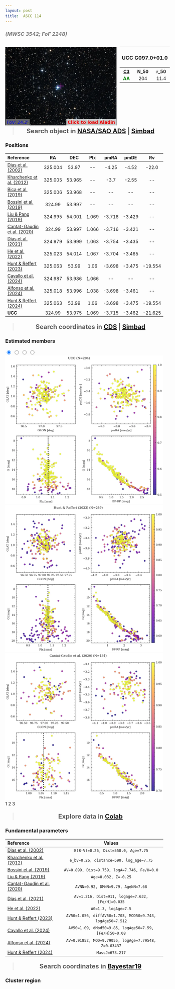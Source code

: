 ```yaml
---
layout: post
title:  ASCC 114
---
```

<h3><span style="color: #808080;"><i>(MWSC 3542; FoF 2248)</i></span></h3><div style="display: flex; justify-content: space-between; width:720px;height:250px">
<div style="text-align: center;">

<!-- Static image + data attributes for FOV and target -->
<img id="aladin_img"
     data-umami-event="aladin_load"
     src="https://raw.githubusercontent.com/ucc23/Q2P/main/plots/aladin/ascc114.webp"
     alt="Click to load Aladin Lite" 
     style="width:355px;height:250px; cursor: pointer;"
     data-fov="0.38" 
     data-target="324.99 53.975"/>
<!-- Div to contain Aladin Lite viewer -->
<div id="aladin-lite-div" style="width:355px;height:250px;display:none;"></div>
<!-- Aladin Lite script (will be loaded after the image is clicked) -->
<script src="{{ site.baseurl }}/scripts/aladin_load.js"></script>

</div>
<!-- Left block -->

<table style="width:355px;height:250px;">
  <!-- Row 1 (title) -->
  <tr>
    <td colspan="5"><h3>UCC G097.0+01.0</h3></td>
  </tr>
  <!-- Row 2 -->
  <tr>
    <th style="text-align: center;"><a href="https://ucc.ar/faq#what-is-the-c3-parameter" title="Combined class">C3</a></th>
    <th style="text-align: center;"><div title="Stars with membership probability >50%">N_50</div></th>
    <th style="text-align: center;"><div title="Radius that contains half the members [arcmin]">r_50</div></th>
  </tr>
  <!-- Row 3 -->
  <tr>
    <td style="text-align: center;"><span style="color: green; font-weight: bold;">A</span><span style="color: green; font-weight: bold;">A</span></td>
    <td style="text-align: center;">204</td>
    <td style="text-align: center;">11.4</td>
  </tr>
</table>
</div>

> <p style="text-align:center; font-weight: bold; font-size:20px">Search object in <a data-umami-event="nasa_search" href="https://ui.adsabs.harvard.edu/search/q=%20collection%3Aastronomy%20body%3A%22ASCC%20114%22&sort=date%20desc%2C%20bibcode%20desc&p_=0" target="_blank">NASA/SAO ADS</a> | <a data-umami-event="simbad_search" href="https://simbad.cds.unistra.fr/simbad/sim-id-refs?Ident=ascc114" target="_blank">Simbad</a></p>


### Positions

| Reference    | RA    | DEC   | Plx  | pmRA  | pmDE   |  Rv  |
| :---         | :---: | :---: | :---: | :---: | :---: | :---: |
|[Dias et al. (2002)](https://ui.adsabs.harvard.edu/abs/2002A%26A...389..871D) | 325.004 | 53.97 | -- | -4.25 | -4.52 | -22.0 |
|[Kharchenko et al. (2012)](https://ui.adsabs.harvard.edu/abs/2012A%26A...543A.156K) | 325.005 | 53.965 | -- | -3.7 | -2.55 | -- |
|[Bica et al. (2019)](https://ui.adsabs.harvard.edu/abs/2019AJ....157...12B) | 325.006 | 53.968 | -- | -- | -- | -- |
|[Bossini et al. (2019)](https://ui.adsabs.harvard.edu/abs/2019A%26A...623A.108B) | 324.99 | 53.997 | -- | -- | -- | -- |
|[Liu & Pang (2019)](https://ui.adsabs.harvard.edu/abs/2019ApJS..245...32L) | 324.995 | 54.001 | 1.069 | -3.718 | -3.429 | -- |
|[Cantat-Gaudin et al. (2020)](https://ui.adsabs.harvard.edu/abs/2020A%26A...640A...1C) | 324.99 | 53.997 | 1.066 | -3.716 | -3.421 | -- |
|[Dias et al. (2021)](https://ui.adsabs.harvard.edu/abs/2021MNRAS.504..356D) | 324.979 | 53.999 | 1.063 | -3.754 | -3.435 | -- |
|[He et al. (2022)](https://ui.adsabs.harvard.edu/abs/2022ApJS..262....7H) | 325.023 | 54.014 | 1.067 | -3.704 | -3.465 | -- |
|[Hunt & Reffert (2023)](https://ui.adsabs.harvard.edu/abs/2023A%26A...673A.114H) | 325.063 | 53.99 | 1.06 | -3.698 | -3.475 | -19.554 |
|[Cavallo et al. (2024)](https://ui.adsabs.harvard.edu/abs/2024AJ....167...12C) | 324.987 | 53.986 | 1.066 | -- | -- | -- |
|[Alfonso et al. (2024)](https://ui.adsabs.harvard.edu/abs/2024A%26A...689A..18A) | 325.018 | 53.996 | 1.038 | -3.698 | -3.461 | -- |
|[Hunt & Reffert (2024)](https://ui.adsabs.harvard.edu/abs/2024A%26A...686A..42H) | 325.063 | 53.99 | 1.06 | -3.698 | -3.475 | -19.554 |
| **UCC** |324.99 | 53.975 | 1.069 | -3.715 | -3.462 | -21.625 |

> <p style="text-align:center; font-weight: bold; font-size:20px">Search coordinates in <a data-umami-event="cds_coord_search" href="https://cdsportal.u-strasbg.fr/?target=324.99,+53.975" target="_blank">CDS</a> | <a data-umami-event="simbad_coord_search" href="https://simbad.cds.unistra.fr/mobile/object_list.html?coord=324.99%2053.975&output=json&radius=5&userEntry=ascc114" target="_blank">Simbad</a></p>

### Estimated members

<div class="carousel">
<input type="radio" name="radio-btn" id="slide1" checked>
<input type="radio" name="radio-btn" id="slide1">
<input type="radio" name="radio-btn" id="slide2">
<input type="radio" name="radio-btn" id="slide3">
<div class="slides">
<div class="slide">
<a href="https://raw.githubusercontent.com/ucc23/Q2P/main/plots/UCC/ascc114.webp" target="_blank">
<img src="https://raw.githubusercontent.com/ucc23/Q2P/main/plots/UCC/ascc114.webp" alt="ASCC 114 UCC">
</a>
</div>
<div class="slide">
<a href="https://raw.githubusercontent.com/ucc23/Q2P/main/plots/HUNT23/ascc114.webp" target="_blank">
<img src="https://raw.githubusercontent.com/ucc23/Q2P/main/plots/HUNT23/ascc114.webp" alt="ASCC 114 HUNT23">
</a>
</div>
<div class="slide">
<a href="https://raw.githubusercontent.com/ucc23/Q2P/main/plots/CANTAT20/ascc114.webp" target="_blank">
<img src="https://raw.githubusercontent.com/ucc23/Q2P/main/plots/CANTAT20/ascc114.webp" alt="ASCC 114 CANTAT20">
</a>
</div>
</div>
<div class="indicators">
<label for="slide1">1</label>
<label for="slide2">2</label>
<label for="slide3">3</label>
</div>
</div>


> <p style="text-align:center; font-weight: bold; font-size:20px">Explore data in <a data-umami-event="colab" href="https://colab.research.google.com/github/ucc23/ucc/blob/main/assets/notebook.ipynb" target="_blank">Colab</a></p>


### Fundamental parameters

| Reference |  Values |
| :---      |  :---:  |
| [Dias et al. (2002)](https://ui.adsabs.harvard.edu/abs/2002A%26A...389..871D) | `E(B-V)=0.26, Dist=550.0, Age=7.75` |
| [Kharchenko et al. (2012)](https://ui.adsabs.harvard.edu/abs/2012A%26A...543A.156K) | `e_bv=0.26, distance=590, log_age=7.75` |
| [Bossini et al. (2019)](https://ui.adsabs.harvard.edu/abs/2019A%26A...623A.108B) | `AV=0.899, Dist=9.759, logA=7.746, Fe/H=0.0` |
| [Liu & Pang (2019)](https://ui.adsabs.harvard.edu/abs/2019ApJS..245...32L) | `Age=0.032, Z=-0.25` |
| [Cantat-Gaudin et al. (2020)](https://ui.adsabs.harvard.edu/abs/2020A%26A...640A...1C) | `AVNN=0.92, DMNN=9.79, AgeNN=7.68` |
| [Dias et al. (2021)](https://ui.adsabs.harvard.edu/abs/2021MNRAS.504..356D) | `Av=1.216, Dist=911, logage=7.632, [Fe/H]=0.035` |
| [He et al. (2022)](https://ui.adsabs.harvard.edu/abs/2022ApJS..262....7H) | `A0=1.3, logAge=7.5` |
| [Hunt & Reffert (2023)](https://ui.adsabs.harvard.edu/abs/2023A%26A...673A.114H) | `AV50=1.056, diffAV50=1.703, MOD50=9.743, logAge50=7.512` |
| [Cavallo et al. (2024)](https://ui.adsabs.harvard.edu/abs/2024AJ....167...12C) | `AV50=1.09, dMod50=9.85, logAge50=7.59, [Fe/H]50=0.08` |
| [Alfonso et al. (2024)](https://ui.adsabs.harvard.edu/abs/2024A%26A...689A..18A) | `AV=0.91852, MOD=9.79055, logAge=7.79548, Z=0.03437` |
| [Hunt & Reffert (2024)](https://ui.adsabs.harvard.edu/abs/2024A%26A...686A..42H) | `MassJ=673.217` |

> <p style="text-align:center; font-weight: bold; font-size:20px">Search coordinates in <a data-umami-event="bayestar" href="http://argonaut.skymaps.info/query?lon=97.093%20&lat=1.023&coordsys=gal&mapname=bayestar2019" target="_blank">Bayestar19</a></p>


### Cluster region

<html lang="en">
  <body>
    <center>
    <div id="plot-params"
         data-oc-name="ascc114"
         data-ra-center="324.99"
         data-dec-center="54.0"
         data-rad-deg="11.4"
         data-plx="1.069">
    </div>
    <div id="plot-container">
        <div id="plot"></div>
    </div>
    <script defer type="module" src="{{ site.baseurl }}/scripts/radec_scatter.js"></script>
    </center>
  </body>
</html>
<br>
